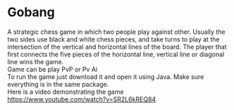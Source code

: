 # Gobang
A strategic chess game in which two people play against other. Usually the two sides use black and white chess pieces, and take turns to play at the intersection of the vertical and horizontal lines of the board. The player that first connects the five pieces of the horizontal line, vertical line or diagonal line wins the game.     
Game can be play PvP or Pv Ai     
To run the game just download it and open it using Java. Make sure everything is in the same package.                                         
Here is a video demonstrating the game                                          
https://www.youtube.com/watch?v=SR2L6kREQ84
